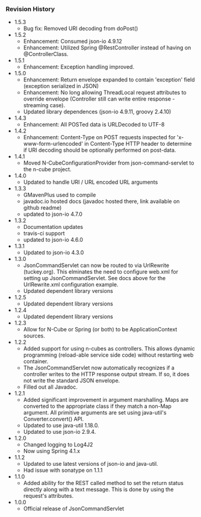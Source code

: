 ### Revision History
* 1.5.3
  * Bug fix: Removed URI decoding from doPost()
* 1.5.2
  * Enhancement: Consumed json-io 4.9.12
  * Enhancement: Utilized Spring @RestController instead of having on @ControllerClass.
* 1.5.1
  * Enhancement: Exception handling improved. 
* 1.5.0
  * Enhancement: Return envelope expanded to contain 'exception' field (exception serialized in JSON)
  * Enhancement: No long allowing ThreadLocal request attributes to override envelope (Controller still can write entire response - streaming case).
  * Updated library dependences (json-io 4.9.11, groovy 2.4.10)
* 1.4.3
  * Enhancement: All POSTed data is URLDecoded to UTF-8 
* 1.4.2
  * Enhancement: Content-Type on POST requests inspected for 'x-www-form-urlencoded' in Content-Type HTTP header to determine if URI decoding should be optionally performed on post-data. 
* 1.4.1
  * Moved N-CubeConfigurationProvider from json-command-servlet to the n-cube project.
* 1.4.0
  * Updated to handle URI / URL encoded URL arguments
* 1.3.3
  * GMavenPlus used to compile
  * javadoc.io hosted docs (javadoc hosted there, link available on github readme)
  * updated to json-io 4.7.0
* 1.3.2
  * Documentation updates
  * travis-ci support
  * updated to json-io 4.6.0
* 1.3.1
  * Updated to json-io 4.3.0
* 1.3.0
  * JsonCommandServlet can now be routed to via UrlRewrite (tuckey.org).  This elminates the need to configure web.xml for setting up JsonCommandServlet.  See docs above for the UrlRewrite.xml configuration example.
  * Updated dependent library versions
* 1.2.5
  * Updated dependent library versions
* 1.2.4
  * Updated dependent library versions
* 1.2.3
  * Allow for N-Cube or Spring (or both) to be ApplicationContext sources.
* 1.2.2
  * Added support for using n-cubes as controllers.  This allows dynamic programming (reload-able service side code) without restarting web container.
  * The JsonCommandServlet now automatically recognizes if a controller writes to the HTTP response output stream.  If so, it does not write the standard JSON envelope.
  * Filled out all Javadoc.
* 1.2.1
  * Added significant improvement in argument marshalling.  Maps are converted to the appropriate class if they match a non-Map argument.  All primitive arguments are set using java-util's Converter.convert() API.
  * Updated to use java-util 1.18.0.
  * Updated to use json-io 2.9.4.
* 1.2.0
  * Changed logging to Log4J2
  * Now using Spring 4.1.x
* 1.1.2
  * Updated to use latest versions of json-io and java-util.
  * Had issue with sonatype on 1.1.1
* 1.1.0
  * Added ability for the REST called method to set the return status directly along with a text message.  This is done by using the request's attributes.
* 1.0.0
  * Official release of JsonCommandServlet

